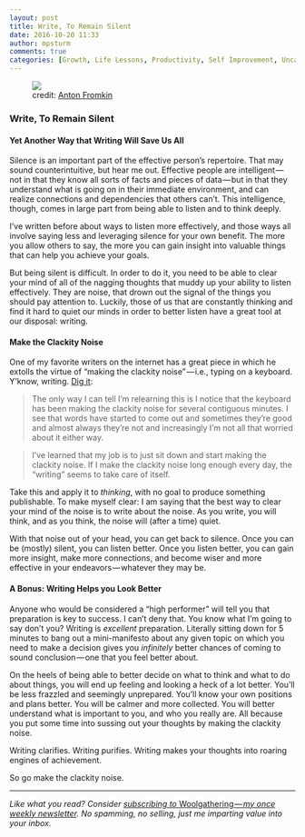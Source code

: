 ```yaml
---
layout: post
title: Write, To Remain Silent
date: 2016-10-20 11:33
author: mpsturm
comments: true
categories: [Growth, Life Lessons, Productivity, Self Improvement, Uncategorized, Writing]
---
```



<figure class="wp-caption">

<img src="https://mikesturmblog.files.wordpress.com/2016/10/e3340-1-hv4rzsnawhlon3z7eq6za.png">

<figcaption class="wp-caption-text">credit: <a href="https://www.flickr.com/photos/antonfomkin/" target="_blank">Anton Fromkin</a></figcaption></figure>

<h3>Write, To Remain Silent</h3>
<h4>Yet Another Way that Writing Will Save Us All</h4>
<p>Silence is an important part of the effective person’s repertoire. That may sound counterintuitive, but hear me out. Effective people are intelligent — not in that they know all sorts of facts and pieces of data — but in that they understand what is going on in their immediate environment, and can realize connections and dependencies that others can’t. This intelligence, though, comes in large part from being able to listen and to think deeply.</p>
<p>I’ve written before about ways to listen more effectively, and those ways all involve saying less and leveraging silence for your own benefit. The more you allow others to say, the more you can gain insight into valuable things that can help you achieve your goals.</p>
<p>But being silent is difficult. In order to do it, you need to be able to clear your mind of all of the nagging thoughts that muddy up your ability to listen effectively. They are noise, that drown out the signal of the things you should pay attention to. Luckily, those of us that are constantly thinking and find it hard to quiet our minds in order to better listen have a great tool at our disposal: writing.</p>
<h4>Make the Clackity Noise</h4>
<p>One of my favorite writers on the internet has a great piece in which he extolls the virtue of “making the clackity noise” — i.e., typing on a keyboard. Y’know, writing. <a href="http://www.kungfugrippe.com/post/169873399/clackity-noise" target="_blank">Dig it</a>:</p>
<blockquote>The only way I can tell I’m relearning this is I notice that the keyboard has been making the clackity noise for several contiguous minutes. I see that words have started to come out and sometimes they’re good and almost always they’re not and increasingly I’m not all that worried about it either way.</blockquote>
<blockquote>I’ve learned that my job is to just sit down and start making the clackity noise. If I make the clackity noise long enough every day, the “writing” seems to take care of itself.</blockquote>
<p>Take this and apply it to <em>thinking</em>, with no goal to produce something publishable. To make myself clear: I am saying that the best way to clear your mind of the noise is to write about the noise. As you write, you will think, and as you think, the noise will (after a time) quiet.</p>
<p>With that noise out of your head, you can get back to silence. Once you can be (mostly) silent, you can listen better. Once you listen better, you can gain more insight, make more connections, and become wiser and more effective in your endeavors — whatever they may be.</p>
<h4>A Bonus: Writing Helps you Look Better</h4>
<p>Anyone who would be considered a “high performer” will tell you that preparation is key to success. I can’t deny that. You know what I’m going to say don’t you? Writing is <em>excellent</em> preparation. Literally sitting down for 5 minutes to bang out a mini-manifesto about any given topic on which you need to make a decision gives you <em>infinitely</em> better chances of coming to sound conclusion — one that you feel better about.</p>
<p>On the heels of being able to better decide on what to think and what to do about things, you will end up feeling and looking a heck of a lot better. You’ll be less frazzled and seemingly unprepared. You’ll know your own positions and plans better. You will be calmer and more collected. You will better understand what is important to you, and who you really are. All because you put some time into sussing out your thoughts by making the clackity noise.</p>
<p>Writing clarifies. Writing purifies. Writing makes your thoughts into roaring engines of achievement.</p>
<p>So go make the clackity noise.</p>

<hr>
<p><em>Like what you read? Consider </em><a href="http://tinyletter.com/mike_sturm" target="_blank"><em>subscribing to </em>Woolgathering<em> — my once weekly newsletter</em></a><em>. No spamming, no selling, just me imparting value into your inbox.</em></p>
